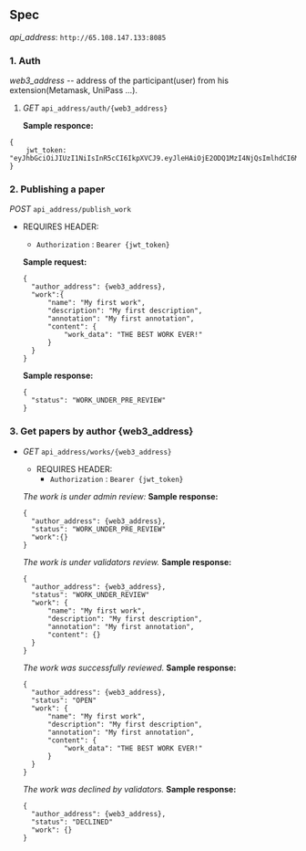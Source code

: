 ## Spec

_api_address_: `http://65.108.147.133:8085`

### 1. Auth

_web3_address_ -- address of the participant(user) from his extension(Metamask, UniPass ...).

1. _GET_ `api_address/auth/{web3_address}`

   **Sample responce:**

```
{
	jwt_token: "eyJhbGciOiJIUzI1NiIsInR5cCI6IkpXVCJ9.eyJleHAiOjE2ODQ1MzI4NjQsImlhdCI6MTY4NDQ0NjQ2NCwiaXNzIjoic293X2xpYnJhcnkiLCJyb2xlIjoiIiwic3RhdHVzIjoiIiwic3ViIjoiN2E0OWNlNWYtNzVmZC00NmYzLTk3ZTItMGViZjMxODg0NDk0In0.HZzOFYySxxkxYpGIFMbxw4eJuPe3eVeFBDtZV5GJ3nY"
}
```

### 2. Publishing a paper

_POST_ `api_address/publish_work`

- REQUIRES HEADER:

  - `Authorization` : `Bearer {jwt_token}`

  **Sample request:**

  ```
  {
  	"author_address": {web3_address},
  	"work":{
  		"name": "My first work",
  		"description": "My first description",
  		"annotation": "My first annotation",
  		"content": {
  			"work_data": "THE BEST WORK EVER!"
  		}
  	}
  }
  ```

  **Sample response:**

  ```
  {
  	"status": "WORK_UNDER_PRE_REVIEW"
  }
  ```

### 3. Get papers by author {web3_address}

- _GET_ `api_address/works/{web3_address}`

  - REQUIRES HEADER:
    - `Authorization` : `Bearer {jwt_token}`

  _The work is under admin review:_
  **Sample response:**

  ```
  {
  	"author_address": {web3_address},
  	"status": "WORK_UNDER_PRE_REVIEW"
  	"work":{}
  }
  ```

  _The work is under validators review._
  **Sample response:**

  ```
  {
  	"author_address": {web3_address},
  	"status": "WORK_UNDER_REVIEW"
  	"work": {
  		"name": "My first work",
  		"description": "My first description",
  		"annotation": "My first annotation",
  		"content": {}
  	}
  }
  ```

  _The work was successfully reviewed._
  **Sample response:**

  ```
  {
  	"author_address": {web3_address},
  	"status": "OPEN"
  	"work": {
  		"name": "My first work",
  		"description": "My first description",
  		"annotation": "My first annotation",
  		"content": {
  			"work_data": "THE BEST WORK EVER!"
  		}
  	}
  }
  ```

  _The work was declined by validators._
  **Sample response:**

  ```
  {
  	"author_address": {web3_address},
  	"status": "DECLINED"
  	"work": {}
  }
  ```
